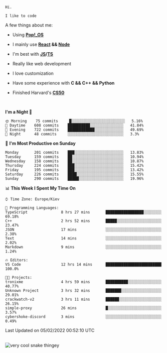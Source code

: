 ```
Hi.

I like to code
```

A few things about me:

-   Using **[Pop!\_OS](https://pop.system76.com/)**

-   I mainly use **[React](https://reactjs.org/) && [Node](https://nodejs.org/en/)**

-   I'm best with **[JS](https://www.javascript.com/)/[TS](https://www.typescriptlang.org/)**

-   Really like web development

-   I love customization

-   Have some experience with **C && C++ && Python**

-   Finished Harvard's **[CS50](https://cs50.harvard.edu)**

<br>

<!--START_SECTION:waka-->
**I'm a Night 🦉** 

```text
🌞 Morning    75 commits     █░░░░░░░░░░░░░░░░░░░░░░░░   5.16% 
🌆 Daytime    608 commits    ██████████░░░░░░░░░░░░░░░   41.84% 
🌃 Evening    722 commits    ████████████░░░░░░░░░░░░░   49.69% 
🌙 Night      48 commits     ░░░░░░░░░░░░░░░░░░░░░░░░░   3.3%

```
📅 **I'm Most Productive on Sunday** 

```text
Monday       201 commits    ███░░░░░░░░░░░░░░░░░░░░░░   13.83% 
Tuesday      159 commits    ██░░░░░░░░░░░░░░░░░░░░░░░   10.94% 
Wednesday    158 commits    ██░░░░░░░░░░░░░░░░░░░░░░░   10.87% 
Thursday     224 commits    ███░░░░░░░░░░░░░░░░░░░░░░   15.42% 
Friday       195 commits    ███░░░░░░░░░░░░░░░░░░░░░░   13.42% 
Saturday     226 commits    ████░░░░░░░░░░░░░░░░░░░░░   15.55% 
Sunday       290 commits    █████░░░░░░░░░░░░░░░░░░░░   19.96%

```


📊 **This Week I Spent My Time On** 

```text
⌚︎ Time Zone: Europe/Kiev

💬 Programming Languages: 
TypeScript               8 hrs 27 mins       █████████████████░░░░░░░░   69.18% 
C++                      2 hrs 52 mins       █████░░░░░░░░░░░░░░░░░░░░   23.47% 
JSON                     17 mins             ░░░░░░░░░░░░░░░░░░░░░░░░░   2.38% 
Text                     14 mins             ░░░░░░░░░░░░░░░░░░░░░░░░░   2.02% 
Markdown                 9 mins              ░░░░░░░░░░░░░░░░░░░░░░░░░   1.24%

🔥 Editors: 
VS Code                  12 hrs 14 mins      █████████████████████████   100.0%

🐱‍💻 Projects: 
tronixme                 4 hrs 59 mins       ██████████░░░░░░░░░░░░░░░   40.77% 
Unknown Project          3 hrs 32 mins       ███████░░░░░░░░░░░░░░░░░░   29.01% 
crackwatch-v2            3 hrs 11 mins       ██████░░░░░░░░░░░░░░░░░░░   26.15% 
simple-proxy             26 mins             █░░░░░░░░░░░░░░░░░░░░░░░░   3.57% 
cybershoke-discord       3 mins              ░░░░░░░░░░░░░░░░░░░░░░░░░   0.49%

```


 Last Updated on 05/02/2022 00:52:10 UTC
<!--END_SECTION:waka-->

<br>

<img title="" src="https://raw.githubusercontent.com/Trunkelis/Trunkelis/output/github-contribution-grid-snake.svg" alt="very cool snake thingey" data-align="left">
